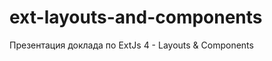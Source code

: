 ext-layouts-and-components
==========================

Презентация доклада по ExtJs 4 - Layouts &amp; Components
